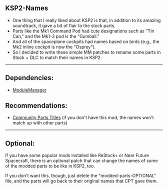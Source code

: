 ## KSP2-Names

- One thing that I really liked about KSP2 is that, in addition to its amazing soundtrack, it gave a bit of flair to the stock parts.
- Parts like the Mk1 Command Pod had cute designations such as "Tin Can," and the Mk1-3 pod is the "Gumball."
- And all of the spaceplane cockpits had names based on birds (e.g., the Mk2 inline cockpit is now the "Osprey").
- So I decided to write these simple MM patches to rename some parts in Stock + DLC to match their names in KSP2.

----------------------------------------------------------------------------------------------------------------------------------------------------------------------

## Dependencies:
- [ModuleManager](https://forum.kerbalspaceprogram.com/topic/50533-18x-112x-module-manager-423-july-03th-2023-fireworks-season/)

## Recommendations:
- [Community Parts Titles](https://forum.kerbalspaceprogram.com/topic/174189-112-community-parts-titles-2024-07-04/) (if you don't have this mod, the names won't match up with other parts)

----------------------------------------------------------------------------------------------------------------------------------------------------------------------

## Optional:
If you have some popular mods installed like ReStock+ or Near Future Spacecraft, there is an optional patch that can change the names of some of the modded parts to be like in KSP2, too.

If you don't want this, though, just delete the "modded-parts-OPTIONAL" file, and the parts will go back to their original names that CPT gave them.
